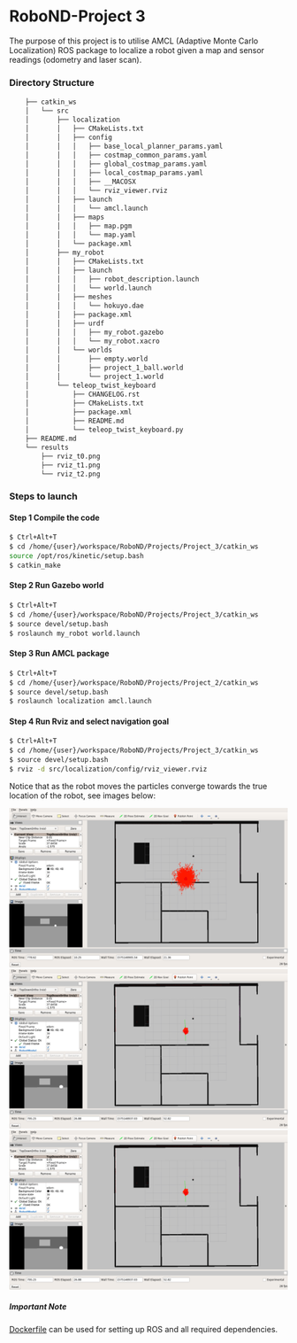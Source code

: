 # RoboND-Project 3
The purpose of this project is to utilise AMCL (Adaptive Monte Carlo Localization) ROS package to localize a robot given a map and sensor readings (odometry and laser scan).  

### Directory Structure
```
	├── catkin_ws
	│   └── src
	│       ├── localization
	│       │   ├── CMakeLists.txt
	│       │   ├── config
	│       │   │   ├── base_local_planner_params.yaml
	│       │   │   ├── costmap_common_params.yaml
	│       │   │   ├── global_costmap_params.yaml
	│       │   │   ├── local_costmap_params.yaml
	│       │   │   ├── __MACOSX
	│       │   │   └── rviz_viewer.rviz
	│       │   ├── launch
	│       │   │   └── amcl.launch
	│       │   ├── maps
	│       │   │   ├── map.pgm
	│       │   │   └── map.yaml
	│       │   └── package.xml
	│       ├── my_robot
	│       │   ├── CMakeLists.txt
	│       │   ├── launch
	│       │   │   ├── robot_description.launch
	│       │   │   └── world.launch
	│       │   ├── meshes
	│       │   │   └── hokuyo.dae
	│       │   ├── package.xml
	│       │   ├── urdf
	│       │   │   ├── my_robot.gazebo
	│       │   │   └── my_robot.xacro
	│       │   └── worlds
	│       │       ├── empty.world
	│       │       ├── project_1_ball.world
	│       │       └── project_1.world
	│       └── teleop_twist_keyboard
	│           ├── CHANGELOG.rst
	│           ├── CMakeLists.txt
	│           ├── package.xml
	│           ├── README.md
	│           └── teleop_twist_keyboard.py
	├── README.md
	└── results
	    ├── rviz_t0.png
	    ├── rviz_t1.png
	    └── rviz_t2.png
```

### Steps to launch

#### Step 1 Compile the code
```sh
$ Ctrl+Alt+T
$ cd /home/{user}/workspace/RoboND/Projects/Project_3/catkin_ws
source /opt/ros/kinetic/setup.bash
$ catkin_make
```

#### Step 2 Run Gazebo world
```sh
$ Ctrl+Alt+T
$ cd /home/{user}/workspace/RoboND/Projects/Project_3/catkin_ws
$ source devel/setup.bash
$ roslaunch my_robot world.launch
```

#### Step 3 Run AMCL package
```sh
$ Ctrl+Alt+T
$ cd /home/{user}/workspace/RoboND/Projects/Project_2/catkin_ws
$ source devel/setup.bash
$ roslaunch localization amcl.launch
```

#### Step 4 Run Rviz and select navigation goal
```sh
$ Ctrl+Alt+T
$ cd /home/{user}/workspace/RoboND/Projects/Project_3/catkin_ws
$ source devel/setup.bash
$ rviz -d src/localization/config/rviz_viewer.rviz
```

Notice that as the robot moves the particles converge towards the true location of the robot, see images below:

![rviz_t0](https://github.com/ioasou/RoboND/blob/master/Projects/Project_3/results/rviz_t0.png)
![rviz_t1](https://github.com/ioasou/RoboND/blob/master/Projects/Project_3/results/rviz_t1.png)
![rviz_t2](https://github.com/ioasou/RoboND/blob/master/Projects/Project_3/results/rviz_t1.png)

##### Important Note
[Dockerfile](https://github.com/ioasou/RoboND/blob/master/Docker/Dockerfile) can be used for setting up ROS and all required dependencies. 
